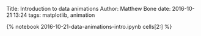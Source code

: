 Title: Introduction to data animations
Author: Matthew Bone
date: 2016-10-21 13:24
tags: matplotlib, animation

{% notebook 2016-10-21-data-animations-intro.ipynb cells[2:] %}